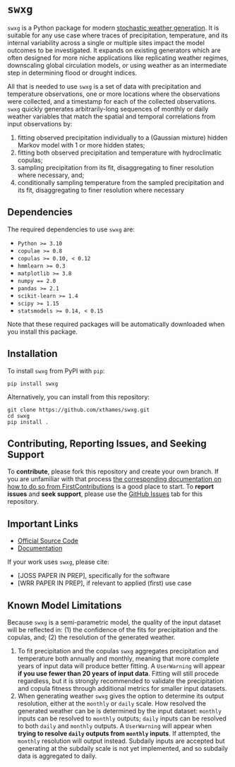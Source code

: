 # `swxg`
`swxg` is a Python package for modern [stochastic weather generation](https://www.ipcc-data.org/guidelines/pages/weather_generators.html). It is suitable for any use case where traces of precipitation, temperature, and its internal variability across a single or multiple sites impact the model outcomes to be investigated. It expands on existing generators which are often designed for more niche applications like replicating weather regimes, downscaling global circulation models, or using weather as an intermediate step in determining flood or drought indices.

All that is needed to use `swxg` is a set of data with precipitation and temperature observations, one or more locations where the observations were collected, and a timestamp for each of the collected observations. `swxg` quickly generates arbitrarily-long sequences of monthly or daily weather variables that match the spatial and temporal correlations from input observations by: 
  1. fitting observed precipitation individually to a (Gaussian mixture) hidden Markov model with 1 or more hidden states; 
  2. fitting both observed precipitation and temperature with hydroclimatic copulas;
  3. sampling precipitation from its fit, disaggregating to finer resolution where necessary, and;
  4. conditionally sampling temperature from the sampled precipitation and its fit, disaggregating to finer resolution where necessary

## Dependencies
The required dependencies to use `swxg` are:
  * `Python >= 3.10`
  * `copulae >= 0.8`
  * `copulas >= 0.10, < 0.12`
  * `hmmlearn >= 0.3`
  * `matplotlib >= 3.8`
  * `numpy == 2.0`
  * `pandas >= 2.1`
  * `scikit-learn >= 1.4`
  * `scipy >= 1.15`
  * `statsmodels >= 0.14, < 0.15`

Note that these required packages will be automatically downloaded when you install this package.

## Installation
To install `swxg` from PyPI with `pip`:

    pip install swxg

Alternatively, you can install from this repository:

    git clone https://github.com/xthames/swxg.git
    cd swxg
    pip install .

## Contributing, Reporting Issues, and Seeking Support
To **contribute**, please fork this repository and create your own branch. If you are unfamiliar with that process [the corresponding documentation on how to do so from FirstContributions](https://github.com/firstcontributions/first-contributions#first-contributions) is a good place to start. To **report issues** and **seek support**, please use the [GitHub Issues](https://github.com/xthames/swxg/issues) tab for this repository.

## Important Links
  * [Official Source Code](https://github.com/xthames/swxg)
  * [Documentation](https://swxg.readthedocs.org)

If your work uses `swxg`, please cite: 
  * [JOSS PAPER IN PREP], specifically for the software
  * [WRR PAPER IN PREP], if relevant to applied (first) use case

## Known Model Limitations
Because `swxg` is a semi-parametric model, the quality of the input dataset will be reflected in: (1) the confidence of the fits for precipitation and the copulas, and; (2) the resolution of the generated weather. 
  1. To fit precipitation and the copulas `swxg` aggregates precipitation and temperature both annually and monthly, meaning that more complete years of input data will produce better fitting. A `UserWarning` will appear **if you use fewer than 20 years of input data**. Fitting will still procede regardless, but it is strongly recommended to validate the precipitation and copula fitness through additional metrics for smaller input datasets.
  2. When generating weather `swxg` gives the option to determine its output resolution, either at the `monthly` or `daily` scale. How resolved the generated weather can be is determined by the input dataset: `monthly` inputs can be resolved to `monthly` outputs; `daily` inputs can be resolved to both `daily` and `monthly` outputs. A `UserWarning` will appear when **trying to resolve `daily` outputs from `monthly` inputs**. If attempted, the `monthly` resolution will output instead. Subdaily inputs are accepted but generating at the subdaily scale is not yet implemented, and so subdaily data is aggregated to daily.  

